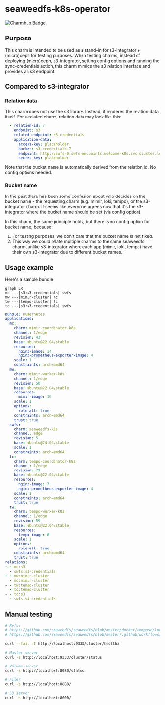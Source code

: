 # seaweedfs-k8s-operator
[![Charmhub Badge](https://charmhub.io/seaweedfs-k8s/badge.svg)](https://charmhub.io/seaweedfs-k8s)


## Purpose
This charm is intended to be used as a stand-in for s3-integrator + (micro)ceph for testing purposes.
When testing charms, instead of deploying (micro)ceph, s3-integrator, setting config options and
running the sync-credentials action, this charm mimics the s3 relation interface and provides an
s3 endpoint.

## Compared to s3-integrator
### Relation data
This charm does not use the s3 library. Instead, it renderes the relation data itself.
For a related charm, relation data may look like this:

```yaml
  - relation-id: 7
    endpoint: s3
    related-endpoint: s3-credentials
    application-data:
      access-key: placeholder
      bucket: s3-credentials-7
      endpoint: http://swfs-0.swfs-endpoints.welcome-k8s.svc.cluster.local:8333
      secret-key: placeholder
```

Note that the bucket name is automatically derived from the relation id. No config options needed.

### Bucket name
In the past there has been some confusion about who decides on the bucket name - the requesting charm
(e.g. mimir, loki, tempo), or the s3-integrator charm. It seems like everyone agrees now that it's the
s3-integrator where the bucket name should be set (via config option).

In this charm, the same principle holds, but there is no config option for bucket name, because:
1. For testing purposes, we don't care that the bucket name is not fixed.
2. This way we could relate multiple charms to the same seaweedfs charm, unlike s3-integrator where each
   app (mimir, loki, tempo) have their own s3-integrator due to different bucket names.

## Usage example
Here's a sample bundle

```mermaid
graph LR
mc ---|s3:s3-credentials| swfs
mw ---|mimir-cluster| mc
tw ---|tempo-cluster| tc
tc ---|s3:s3-credentials| swfs
```

```yaml
bundle: kubernetes
applications:
  mc:
    charm: mimir-coordinator-k8s
    channel: 1/edge
    revision: 43
    base: ubuntu@22.04/stable
    resources:
      nginx-image: 14
      nginx-prometheus-exporter-image: 4
    scale: 1
    constraints: arch=amd64
  mw:
    charm: mimir-worker-k8s
    channel: 1/edge
    revision: 50
    base: ubuntu@22.04/stable
    resources:
      mimir-image: 16
    scale: 1
    options:
      role-all: true
    constraints: arch=amd64
    trust: true
  swfs:
    charm: seaweedfs-k8s
    channel: edge
    revision: 5
    base: ubuntu@24.04/stable
    scale: 1
    constraints: arch=amd64
  tc:
    charm: tempo-coordinator-k8s
    channel: 1/edge
    revision: 79
    base: ubuntu@22.04/stable
    resources:
      nginx-image: 7
      nginx-prometheus-exporter-image: 4
    scale: 1
    constraints: arch=amd64
    trust: true
  tw:
    charm: tempo-worker-k8s
    channel: 1/edge
    revision: 59
    base: ubuntu@22.04/stable
    resources:
      tempo-image: 6
    scale: 1
    options:
      role-all: true
    constraints: arch=amd64
    trust: true
relations:
- - mc:s3
  - swfs:s3-credentials
- - mw:mimir-cluster
  - mc:mimir-cluster
- - tw:tempo-cluster
  - tc:tempo-cluster
- - tc:s3
  - swfs:s3-credentials
```

## Manual testing
```bash
# Refs:
# https://github.com/seaweedfs/seaweedfs/blob/master/docker/compose/local-filer-backup-compose.yml
# https://github.com/seaweedfs/seaweedfs/blob/master/.github/workflows/s3tests.yml

curl --fail -I http://localhost:9333/cluster/healthz

# Master server
curl -s http://localhost:9333/cluster/status

# Volume server
curl -s http://localhost:8080/status

# Filer
curl -s http://localhost:8888/

# S3 server
curl -s http://localhost:8000/
```
